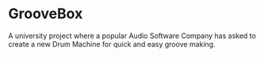 # GrooveBox
A university project where a popular Audio Software Company has asked to create a new Drum Machine for quick and easy groove making.
